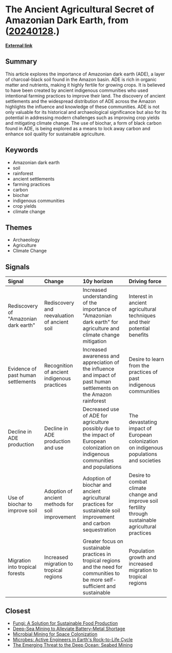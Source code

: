 # __The Ancient Agricultural Secret of Amazonian Dark Earth__, from ([20240128](https://kghosh.substack.com/p/20240128).)

__[External link](https://www.bbc.com/future/article/20240116-the-dark-earth-revealing-the-amazons-secrets)__



## Summary

This article explores the importance of Amazonian dark earth (ADE), a layer of charcoal-black soil found in the Amazon basin. ADE is rich in organic matter and nutrients, making it highly fertile for growing crops. It is believed to have been created by ancient indigenous communities who used intentional farming practices to improve their land. The discovery of ancient settlements and the widespread distribution of ADE across the Amazon highlights the influence and knowledge of these communities. ADE is not only valuable for its historical and archaeological significance but also for its potential in addressing modern challenges such as improving crop yields and mitigating climate change. The use of biochar, a form of black carbon found in ADE, is being explored as a means to lock away carbon and enhance soil quality for sustainable agriculture.

## Keywords

* Amazonian dark earth
* soil
* rainforest
* ancient settlements
* farming practices
* carbon
* biochar
* indigenous communities
* crop yields
* climate change

## Themes

* Archaeology
* Agriculture
* Climate Change

## Signals

| Signal                                | Change                                           | 10y horizon                                                                                                                        | Driving force                                                                                         |
|:--------------------------------------|:-------------------------------------------------|:-----------------------------------------------------------------------------------------------------------------------------------|:------------------------------------------------------------------------------------------------------|
| Rediscovery of "Amazonian dark earth" | Rediscovery and reevaluation of ancient soil     | Increased understanding of the importance of "Amazonian dark earth" for agriculture and climate change mitigation                  | Interest in ancient agricultural techniques and their potential benefits                              |
| Evidence of past human settlements    | Recognition of ancient indigenous practices      | Increased awareness and appreciation of the influence and impact of past human settlements on the Amazon rainforest                | Desire to learn from the practices of past indigenous communities                                     |
| Decline in ADE production             | Decline in ADE production and use                | Decreased use of ADE for agriculture possibly due to the impact of European colonization on indigenous communities and populations | The devastating impact of European colonization on indigenous populations and societies               |
| Use of biochar to improve soil        | Adoption of ancient methods for soil improvement | Adoption of biochar and ancient agricultural practices for sustainable soil improvement and carbon sequestration                   | Desire to combat climate change and improve soil fertility through sustainable agricultural practices |
| Migration into tropical forests       | Increased migration to tropical regions          | Greater focus on sustainable practices in tropical regions and the need for communities to be more self-sufficient and sustainable | Population growth and increased migration to tropical regions                                         |

## Closest

* [Fungi: A Solution for Sustainable Food Production](0c58d382a0cacf288605a136bbcf69a3)
* [Deep-Sea Mining to Alleviate Battery-Metal Shortage](6b18b39f68d14f9f899e642ccfb90ba5)
* [Microbial Mining for Space Colonization](a67f9e7de0ac3ab7399e7e056c0f8883)
* [Microbes: Active Engineers in Earth's Rock-to-Life Cycle](8a76baaa6df38b98c48c0635d103a5a0)
* [The Emerging Threat to the Deep Ocean: Seabed Mining](1523ecbc5ef88eb02b806424189aa7f3)